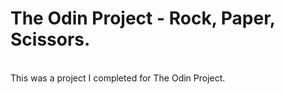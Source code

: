 # The Odin Project - Rock, Paper, Scissors.
<br>
This was a project I completed for The Odin Project.
